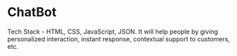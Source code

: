 # ChatBot
Tech Stack - HTML, CSS, JavaScript, JSON. 
It will help people by giving personalized interaction, instant response, contextual support to customers, etc. 
